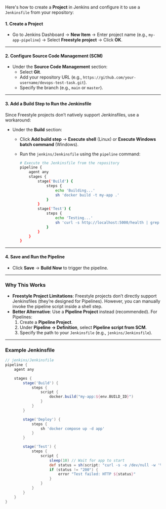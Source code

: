 Here's how to create a **Project** in Jenkins and configure it to use a `Jenkinsfile` from your repository:


#### 1. **Create a Project**
   - Go to Jenkins Dashboard → **New Item** → Enter project name (e.g., `my-app-pipeline`) → Select **Freestyle project** → Click **OK**.

  
---

#### 2. **Configure Source Code Management (SCM)**
   - Under the **Source Code Management** section:
     - Select **Git**.
     - Add your repository URL (e.g., `https://github.com/your-username/devops-test-task.git`).
     - Specify the branch (e.g., `main` or `master`).

  ---

#### 3. **Add a Build Step to Run the Jenkinsfile**
   Since Freestyle projects don’t natively support Jenkinsfiles, use a workaround:

   - Under the **Build** section:
     - Click **Add build step** → **Execute shell** (Linux) or **Execute Windows batch command** (Windows).
     - Run the `jenkins/Jenkinsfile` using the `pipeline` command:

       ```bash
       # Execute the Jenkinsfile from the repository
       pipeline {
           agent any
           stages {
               stage('Build') {
                   steps {
                       echo 'Building...'
                       sh 'docker build -t my-app .'
                   }
               }
               stage('Test') {
                   steps {
                       echo 'Testing...'
                       sh 'curl -s http://localhost:5000/health | grep "200"'
                   }
               }
           }
       }
       ```

---

#### 4. **Save and Run the Pipeline**
   - Click **Save** → **Build Now** to trigger the pipeline.

---

### Why This Works
- **Freestyle Project Limitations**: Freestyle projects don’t directly support Jenkinsfiles (they’re designed for Pipelines). However, you can manually invoke the pipeline script inside a shell step.
- **Better Alternative**: Use a **Pipeline Project** instead (recommended). For Pipelines:
  1. Create a **Pipeline Project**.
  2. Under **Pipeline → Definition**, select **Pipeline script from SCM**.
  3. Specify the path to your `Jenkinsfile` (e.g., `jenkins/Jenkinsfile`).

---

### Example Jenkinsfile
```groovy
// jenkins/Jenkinsfile
pipeline {
    agent any

    stages {
        stage('Build') {
            steps {
                script {
                    docker.build("my-app:${env.BUILD_ID}")
                }
            }
        }

        stage('Deploy') {
            steps {
                sh 'docker compose up -d app'
            }
        }

        stage('Test') {
            steps {
                script {
                    sleep(10) // Wait for app to start
                    def status = sh(script: "curl -s -o /dev/null -w '%{http_code}' http://localhost:5000/health", returnStdout: true).trim()
                    if (status != "200") {
                        error "Test failed: HTTP ${status}"
                    }
                }
            }
        }
    }
}
```
